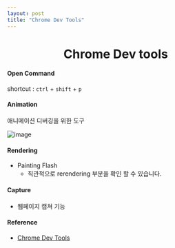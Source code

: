 ```yaml
---
layout: post
title: "Chrome Dev Tools"
---
```


<h1 align="center">Chrome Dev tools</h1>

#### Open Command

shortcut : `ctrl` + `shift` + `p`

#### Animation

애니메이션 디버깅을 위한 도구

![image](./imgs/animation.png)

#### Rendering

- Painting Flash
  - 직관적으로 rerendering 부분을 확인 할 수 있습니다.

#### Capture

- 웹페이지 캡쳐 기능

#### Reference

- [Chrome Dev Tools](https://developer.chrome.com/docs/devtools/overview/)
